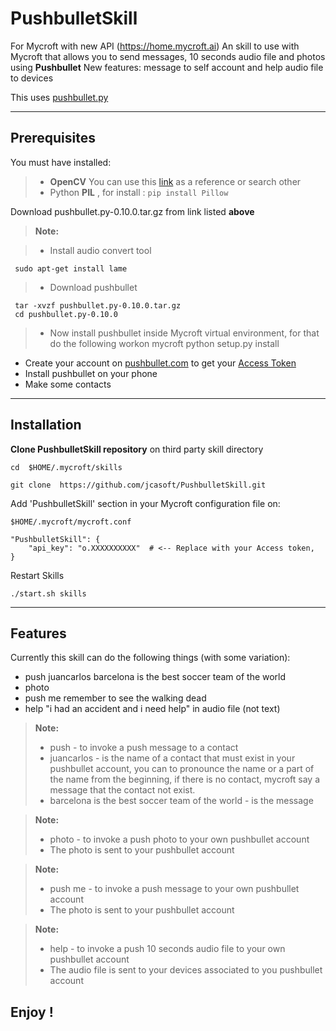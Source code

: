 **PushbulletSkill**
===================

For Mycroft with new API (https://home.mycroft.ai) 
An skill to use with Mycroft that allows you to send messages, 10 seconds audio file and photos using **Pushbullet**
New features: message to self account and help audio file to devices

This uses  [pushbullet.py](https://pypi.python.org/packages/7d/a8/7fbed382824e84a51dfdc13315d9171fb6dc0670803ccb400931b9e3465b/pushbullet.py-0.10.0.tar.gz#md5=24db6917a12e1c9b3fecca102615376b)


----------

Prerequisites
-------------
You must have installed:
> - **OpenCV** You can use this [link](http://www.pyimagesearch.com/2015/02/23/install-opencv-and-python-on-your-raspberry-pi-2-and-b/)  as a reference or search other
> - Python **PIL** , for install :  `pip install Pillow` 

Download pushbullet.py-0.10.0.tar.gz from link listed  **above**

> **Note:**

> - Install audio convert tool

     sudo apt-get install lame


> - Download pushbullet

     tar -xvzf pushbullet.py-0.10.0.tar.gz
     cd pushbullet.py-0.10.0

> - Now install pushbullet inside Mycroft virtual environment, for that do the following
     workon mycroft
     python setup.py install

- Create your account on  [pushbullet.com](https://www.pushbullet.com/) to get your [Access Token](https://www.pushbullet.com/#settings)
- Install pushbullet on your phone 
- Make some contacts



----------


Installation
-------------------
**Clone PushbulletSkill repository** on third party skill directory

    cd  $HOME/.mycroft/skills

    git clone  https://github.com/jcasoft/PushbulletSkill.git

<i class="icon-cog"></i>Add 'PushbulletSkill' section in your Mycroft configuration file on: 

    $HOME/.mycroft/mycroft.conf

	"PushbulletSkill": {
		"api_key": "o.XXXXXXXXXX"  # <-- Replace with your Access token,
	}



Restart Skills

    ./start.sh skills


----------


Features
--------------------

Currently this skill can do the following things (with some variation):

- push juancarlos barcelona is the best soccer team of the world
- photo
- push me remember to see the walking dead
- help "i had an accident and i need help" in audio file (not text)

> **Note:**
> - push - to invoke a push message to a contact
> - juancarlos - is the name of a contact that must exist in your pushbullet account, you can to pronounce the name or a part of the name from the beginning, if there is no contact, mycroft say a message that the contact not exist.
> - barcelona is the best soccer team of the world - is the message

> **Note:**
> - photo - to invoke a push photo to your own pushbullet account
> - The photo is sent to your pushbullet account

> **Note:**
> - push me - to invoke a push message to your own pushbullet account
> - The photo is sent to your pushbullet account

> **Note:**
> - help - to invoke a push 10 seconds audio file to your own pushbullet account
> - The audio file is sent to your devices associated to you pushbullet account


**Enjoy !**
--------

